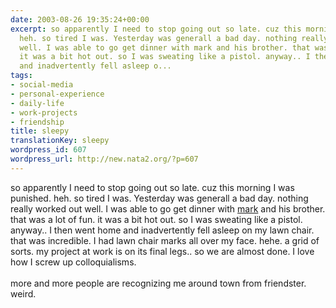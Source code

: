 ```yaml
---
date: 2003-08-26 19:35:24+00:00
excerpt: so apparently I need to stop going out so late. cuz this morning I was punished.
  heh. so tired I was. Yesterday was generall a bad day. nothing really worked out
  well. I was able to go get dinner with mark and his brother. that was a lot of fun.
  it was a bit hot out. so I was sweating like a pistol. anyway.. I then went home
  and inadvertently fell asleep o...
tags:
- social-media
- personal-experience
- daily-life
- work-projects
- friendship
title: sleepy
translationKey: sleepy
wordpress_id: 607
wordpress_url: http://new.nata2.org/?p=607
---
```


so apparently I need to stop going out so late. cuz this morning I was punished. heh. so tired I was. Yesterday was generall a bad day. nothing really worked out well. I was able to go get dinner with <a href="http://www.markhayward.net">mark</a> and his brother. that was a lot of fun. it was a bit hot out. so I was sweating like a pistol. anyway.. I then went home and inadvertently fell asleep on my lawn chair. that was incredible. I had lawn chair marks all over my face. hehe. a grid of sorts. my project at work is on its final legs.. so we are almost done. I love how I screw up colloquialisms. <br/><br/>more and more people are recognizing me around town from friendster. weird.